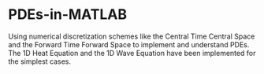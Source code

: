 # PDEs-in-MATLAB

Using numerical discretization schemes like the Central Time Central Space and the Forward Time Forward Space to implement and understand PDEs.
The 1D Heat Equation and the 1D Wave Equation have been implemented for the simplest cases. 

